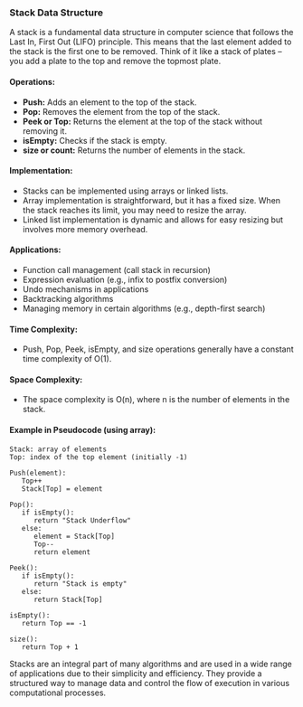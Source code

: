 ### Stack Data Structure

A stack is a fundamental data structure in computer science that follows the Last In, First Out (LIFO) principle. This means that the last element added to the stack is the first one to be removed. Think of it like a stack of plates – you add a plate to the top and remove the topmost plate.

#### Operations:

- **Push:** Adds an element to the top of the stack.
- **Pop:** Removes the element from the top of the stack.
- **Peek or Top:** Returns the element at the top of the stack without removing it.
- **isEmpty:** Checks if the stack is empty.
- **size or count:** Returns the number of elements in the stack.

#### Implementation:

- Stacks can be implemented using arrays or linked lists.
- Array implementation is straightforward, but it has a fixed size. When the stack reaches its limit, you may need to resize the array.
- Linked list implementation is dynamic and allows for easy resizing but involves more memory overhead.

#### Applications:

- Function call management (call stack in recursion)
- Expression evaluation (e.g., infix to postfix conversion)
- Undo mechanisms in applications
- Backtracking algorithms
- Managing memory in certain algorithms (e.g., depth-first search)

#### Time Complexity:

- Push, Pop, Peek, isEmpty, and size operations generally have a constant time complexity of O(1).

#### Space Complexity:

- The space complexity is O(n), where n is the number of elements in the stack.

#### Example in Pseudocode (using array):

```plaintext
Stack: array of elements
Top: index of the top element (initially -1)

Push(element):
   Top++
   Stack[Top] = element

Pop():
   if isEmpty():
      return "Stack Underflow"
   else:
      element = Stack[Top]
      Top--
      return element

Peek():
   if isEmpty():
      return "Stack is empty"
   else:
      return Stack[Top]

isEmpty():
   return Top == -1

size():
   return Top + 1
```

Stacks are an integral part of many algorithms and are used in a wide range of applications due to their simplicity and efficiency. They provide a structured way to manage data and control the flow of execution in various computational processes.
